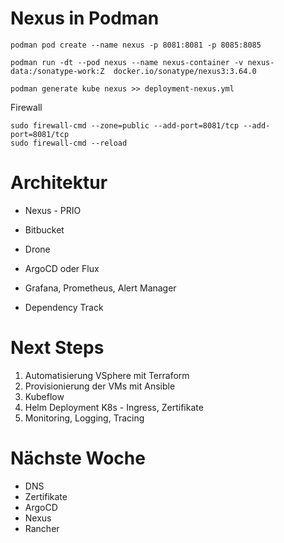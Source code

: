 # Nexus in Podman

```
podman pod create --name nexus -p 8081:8081 -p 8085:8085
 
podman run -dt --pod nexus --name nexus-container -v nexus-data:/sonatype-work:Z  docker.io/sonatype/nexus3:3.64.0

podman generate kube nexus >> deployment-nexus.yml
```

Firewall
```
sudo firewall-cmd --zone=public --add-port=8081/tcp --add-port=8081/tcp
sudo firewall-cmd --reload
```


# Architektur

- Nexus - PRIO
- Bitbucket

- Drone
- ArgoCD oder Flux
- Grafana, Prometheus, Alert Manager
- Dependency Track


# Next Steps

1. Automatisierung VSphere mit Terraform
2. Provisionierung der VMs mit Ansible
3. Kubeflow
4. Helm Deployment K8s - Ingress, Zertifikate
5. Monitoring, Logging, Tracing
   
# Nächste Woche

- DNS
- Zertifikate
- ArgoCD
- Nexus
- Rancher

  

